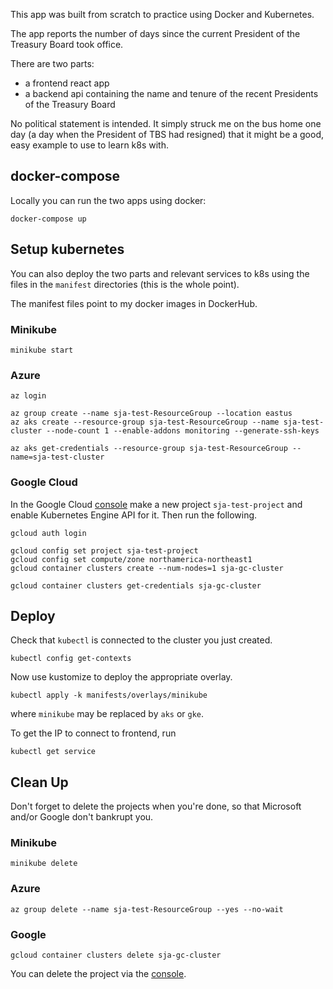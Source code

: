 This app was built from scratch to practice using Docker and Kubernetes.

The app reports the number of days since the current President of the Treasury Board took office.

There are two parts:

- a frontend react app
- a backend api containing the name and tenure of the recent Presidents of the Treasury Board

No political statement is intended. It simply struck me on the bus home one day (a day when the President of TBS had resigned) that it might be a good, easy example to use to learn k8s with.

## docker-compose

Locally you can run the two apps using docker:

```
docker-compose up
```

## Setup kubernetes

You can also deploy the two parts and relevant services to k8s using the files in the `manifest` directories (this is the whole point).

The manifest files point to my docker images in DockerHub.

### Minikube

```
minikube start
```

### Azure

```
az login

az group create --name sja-test-ResourceGroup --location eastus
az aks create --resource-group sja-test-ResourceGroup --name sja-test-cluster --node-count 1 --enable-addons monitoring --generate-ssh-keys

az aks get-credentials --resource-group sja-test-ResourceGroup --name=sja-test-cluster
```

### Google Cloud

In the Google Cloud [console](https://console.cloud.google.com/) make a new project `sja-test-project` and enable Kubernetes Engine API for it. Then run the following.

```
gcloud auth login

gcloud config set project sja-test-project
gcloud config set compute/zone northamerica-northeast1
gcloud container clusters create --num-nodes=1 sja-gc-cluster

gcloud container clusters get-credentials sja-gc-cluster
```

## Deploy

Check that `kubectl` is connected to the cluster you just created.

```
kubectl config get-contexts
```

Now use kustomize to deploy the appropriate overlay.

```
kubectl apply -k manifests/overlays/minikube
```

where `minikube` may be replaced by `aks` or `gke`.

To get the IP to connect to frontend, run

```
kubectl get service
```

## Clean Up

Don't forget to delete the projects when you're done, so that Microsoft and/or Google don't bankrupt you.

### Minikube

```
minikube delete
```

### Azure

```
az group delete --name sja-test-ResourceGroup --yes --no-wait
```

### Google

```
gcloud container clusters delete sja-gc-cluster
```

You can delete the project via the [console](https://console.cloud.google.com/).
